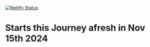 [![Netlify Status](https://api.netlify.com/api/v1/badges/b82f30ed-e302-4029-8fb0-42da73708f19/deploy-status)](https://app.netlify.com/sites/shadrack-ict/deploys)
# Starts this Journey afresh in Nov 15th 2024
